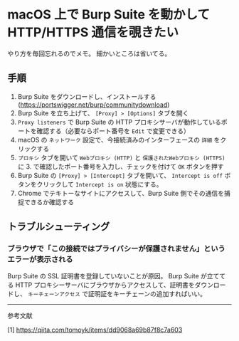 # macOS 上で Burp Suite を動かして HTTP/HTTPS 通信を覗きたい
やり方を毎回忘れるのでメモ。 細かいところは省いてる。

## 手順
1. Burp Suite をダウンロードし、インストールする (https://portswigger.net/burp/communitydownload)
2. Burp Suite を立ち上げて、 `[Proxy] > [Options]` タブを開く
3. `Proxy listeners` で Burp Suite の HTTP プロキシサーバが動作しているポートを確認する（必要ならポート番号を `Edit` で変更できる）
4. macOS の `ネットワーク` 設定で、今接続済みのインターフェースの `詳細` をクリックする
5. `プロキシ` タブを開いて `Webプロキシ (HTTP)` と `保護されたWebプロキシ (HTTPS)` に 3. で確認したポート番号を入力し、チェックを付けて `OK` ボタンを押す
6. Burp Suite の `[Proxy] > [Intercept]` タブを開いて、 `Intercept is off` ボタンをクリックして `Intercept is on` 状態にする。
7. Chrome でテキトーなサイトにアクセスして、Burp Suite 側でその通信を捕捉できるか確認する

## トラブルシューティング

### ブラウザで「この接続ではプライバシーが保護されません」というエラーが表示される

Burp Suite の SSL 証明書を登録していないことが原因。
Burp Suite が立ててる HTTP プロキシーサーバにブラウザからアクセスして、証明書をダウンロードし、 `キーチェーンアクセス` で証明証をキーチェーンの追加すればいい。

---
参考文献

[1] https://qiita.com/tomoyk/items/dd9068a69b87f8c7a603
